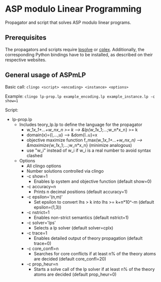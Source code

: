 # ASP modulo Linear Programming 
Propagator and script that solves ASP modulo linear programs.

## Prerequisites
The propagators and scripts require [lpsolve](https://sourceforge.net/projects/lpsolve/) or [cplex](https://www.ibm.com/support/knowledgecenter/SSSA5P_12.7.0/ilog.odms.cplex.help/CPLEX/GettingStarted/topics/set_up/Python_setup.html).
Additionally, the corresponding Python bindings have to be installed, as described on their respective websites.

## General usage of ASPmLP
Basic call:
`clingo <script> <encoding> <instance> <options>`

Example:
`clingo lp-prop.lp example_encoding.lp example_instance.lp -c show=1`

Script:
* lp-prop.lp 
    * Includes teory_lp.lp to define the language for the propagator
        * w_1*x_1+...+w_nx_n >= k --> &lp{w_1*x_1;...;w_n*x_n} >= k
        * domain(x)={l,...,u} --> &dom{l..u}=x
        * objective maximize function f_max(w_1*x_1+...+w_nx_n) --> &maximize{w_1*x_1;...;w_n*x_n} (minimize analogous)
        * use "w_i" instead of w_i if w_i is a real number to avoid syntax clashed 
    * Options 
        * All clingo options
        * Number solutions controlled via clingo 
        * -c show=1
            * Enables lp system and objective function (default show=0)
        * -c accuracy=n 
            * Prints n decimal positions (default accuracy=1)
        * -c epsilon='(n,m)'
            * Set epsilon to convert lhs > k into lhs >= k+n*10^-m (default epsilon=(1,3))
        * -c nstrict=1
            * Enables non-strict semantics (default nstrict=1)
        * -c solver='lps'
            * Selects a lp solver (default solver=cplx) 
        * -c trace=1
            * Enables detailed output of theory propagation (default trace=0)
        * -c core_confl=n
            * Searches for core conflicts if at least n% of the theory atoms are decided (default core_confl=20)
        * -c prop_heur=n
            * Starts a solve call of the lp solver if at least n% of the theory atoms are decided (default prop_heur=0)

